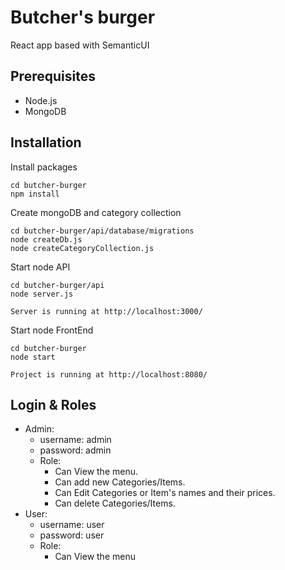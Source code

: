 # Butcher's burger

React app based with SemanticUI

## Prerequisites
 - Node.js
 - MongoDB

## Installation

Install packages
```
cd butcher-burger
npm install
```

Create mongoDB and category collection
```
cd butcher-burger/api/database/migrations
node createDb.js
node createCategoryCollection.js
```

Start node API
```
cd butcher-burger/api
node server.js

Server is running at http://localhost:3000/
```

Start node FrontEnd
```
cd butcher-burger
node start

Project is running at http://localhost:8080/
```

## Login & Roles
 - Admin:
    - username: admin
    - password: admin
    - Role: 
        - Can View the menu.
        - Can add new Categories/Items.
        - Can Edit Categories or Item's names and their prices.
        - Can delete Categories/Items.
- User:
    - username: user
    - password: user
    - Role: 
        - Can View the menu